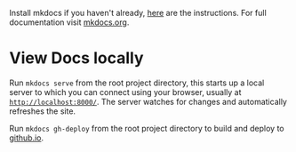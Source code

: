 
Install mkdocs if you haven't already, [here](https://www.mkdocs.org/getting-started/#installation) are the instructions. For full documentation visit [mkdocs.org](https://www.mkdocs.org).

# View Docs locally

Run `mkdocs serve` from the root project directory, this starts up a local server to which you can connect using your browser, usually at [`http://localhost:8000/`](http://localhost:8000/). The server watches for changes and automatically refreshes the site.

Run `mkdocs gh-deploy` from the root project directory to build and deploy to [github.io](https://georges-circuits.github.io/libprotoserial/).
